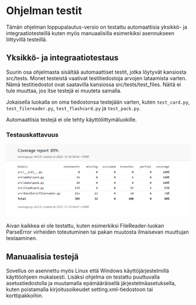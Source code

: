 # Ohjelman testit
Tämän ohjelman loppupalautus-versio on testattu automaattisia yksikkö- ja integraatiotesteillä kuten myös manuaalisilla esimerkiksi asennukseen liittyvillä testeillä.

## Yksikkö- ja integraatiotestaus
Suurin osa ohjelmasta sisältää automaattiset testit, jotka löytyvät kansiosta src/tests. Monet testeistä vaativat testitiedostoja arvojen lataamista varten. Nämä testitiedostot ovat saatavilla kansiossa src/tests/test_files. Näitä ei tule muuttaa, jos itse testejä ei muuteta samalla.

Jokaisella luokalla on oma tiedostonsa testejään varten, kuten ```test_card.py```, ```test_filereader.py```, ```test_flashcard.py``` ja ```test_pack.py```.

Automaattisia testejä ei ole tehty käyttöliittymäluokille.

### Testauskattavuus
![](./img/testaus/coverage.png)

Aivan kaikkea ei ole testattu, kuten esimerkiksi FileReader-luokan ParseError virheiden toteutuminen tai pakan muutosta ilmaisevan muuttujan testaaminen.

## Manuaalisia testejä
Sovellus on asennettu myös Linux että Windows käyttöjärjestelmillä käyttöohjeen mukaisesti. Lisäksi ohjelma on testattu puuttuvalla asetustiedostolla ja muutamalla epämääräisellä järjestelmäasetuksella, kuten poistamalla kirjoitusoikeudet setting.xml-tiedostoon tai korttipakkoihin.